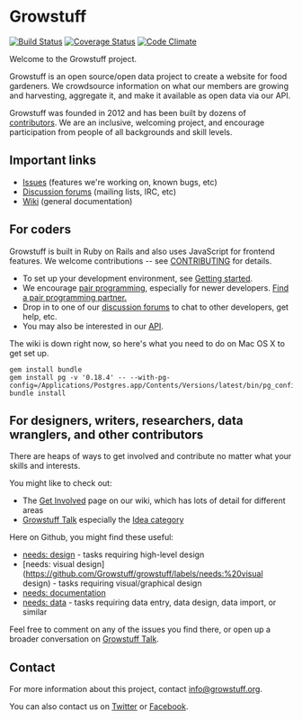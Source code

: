# Growstuff

[![Build Status](https://travis-ci.org/Growstuff/growstuff.png)](https://travis-ci.org/Growstuff/growstuff)
[![Coverage Status](https://coveralls.io/repos/Growstuff/growstuff/badge.png)](https://coveralls.io/r/Growstuff/growstuff)
[![Code Climate](https://codeclimate.com/github/Growstuff/growstuff/badges/gpa.svg)](https://codeclimate.com/github/Growstuff/growstuff)

Welcome to the Growstuff project.

Growstuff is an open source/open data project to create a website for
food gardeners.  We crowdsource information on what our members are
growing and harvesting, aggregate it, and make it available as open data
via our API.

Growstuff was founded in 2012 and has been built by dozens of
[contributors](CONTRIBUTORS.md).  We are an inclusive, welcoming project, and
encourage participation from people of all backgrounds and skill levels.

## Important links

* [Issues](http://github.com/Growstuff/growstuff/issues) (features we're
  working on, known bugs, etc)
* [Discussion forums](http://wiki.growstuff.org/index.php/Discussion_forums) (mailing lists, IRC, etc)
* [Wiki](http://wiki.growstuff.org/) (general documentation)

## For coders

Growstuff is built in Ruby on Rails and also uses JavaScript for
frontend features. We welcome contributions -- see
[CONTRIBUTING](CONTRIBUTING.md) for details.

* To set up your development environment, see [Getting started](http://wiki.growstuff.org/index.php/Development/Getting_Started).
* We encourage [pair programming](http://wiki.growstuff.org/index.php/Pairing), especially for newer developers. [Find a pair programming partner.](http://talk.growstuff.org/t/find-a-pair-programming-partner/13)
* Drop in to one of our [discussion forums](http://wiki.growstuff.org/index.php/Discussion_forums) to chat to other developers, get help, etc.
* You may also be interested in our [API](http://wiki.growstuff.org/index.php/API).

The wiki is down right now, so here's what you need to do on Mac OS X to get set up.

```
gem install bundle
gem install pg -v '0.18.4' -- --with-pg-config=/Applications/Postgres.app/Contents/Versions/latest/bin/pg_config
bundle install
```

## For designers, writers, researchers, data wranglers, and other contributors

There are heaps of ways to get involved and contribute no matter what
your skills and interests.

You might like to check out:

* The [Get Involved](http://wiki.growstuff.org/index.php/Get_involved)
  page on our wiki, which has lots of detail for different areas
* [Growstuff Talk](http://talk.growstuff.org/) especially the [Idea category](http://talk.growstuff.org/c/idea)

Here on Github, you might find these useful:

* [needs: design](https://github.com/Growstuff/growstuff/labels/needs:%20design) - tasks requiring high-level design
* [needs: visual design](https://github.com/Growstuff/growstuff/labels/needs:%20visual design) - tasks requiring visual/graphical design
* [needs: documentation](https://github.com/Growstuff/growstuff/labels/needs:%20documentation)
* [needs: data](https://github.com/Growstuff/growstuff/labels/needs:%20data) - tasks requiring data entry, data design, data import, or similar

Feel free to comment on any of the issues you find there, or open up a broader conversation on [Growstuff Talk](http://talk.growstuff.org).

## Contact

For more information about this project, contact [info@growstuff.org](mailto:info@growstuff.org).

You can also contact us on [Twitter](http://twitter.com/growstufforg/) or
[Facebook](https://www.facebook.com/pages/Growstuff/1531133417099494).
